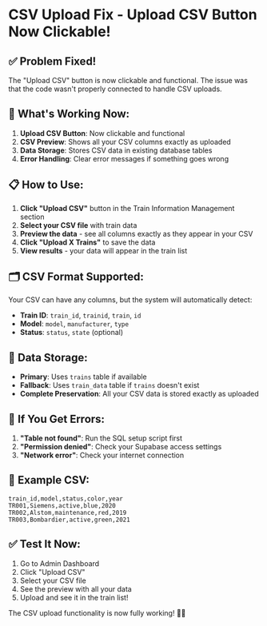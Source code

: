 # CSV Upload Fix - Upload CSV Button Now Clickable!

## ✅ Problem Fixed!

The "Upload CSV" button is now clickable and functional. The issue was that the code wasn't properly connected to handle CSV uploads.

## 🚀 What's Working Now:

1. **Upload CSV Button**: Now clickable and functional
2. **CSV Preview**: Shows all your CSV columns exactly as uploaded
3. **Data Storage**: Stores CSV data in existing database tables
4. **Error Handling**: Clear error messages if something goes wrong

## 📋 How to Use:

1. **Click "Upload CSV"** button in the Train Information Management section
2. **Select your CSV file** with train data
3. **Preview the data** - see all columns exactly as they appear in your CSV
4. **Click "Upload X Trains"** to save the data
5. **View results** - your data will appear in the train list

## 🗂️ CSV Format Supported:

Your CSV can have any columns, but the system will automatically detect:
- **Train ID**: `train_id`, `trainid`, `train`, `id`
- **Model**: `model`, `manufacturer`, `type`
- **Status**: `status`, `state` (optional)

## 💾 Data Storage:

- **Primary**: Uses `trains` table if available
- **Fallback**: Uses `train_data` table if `trains` doesn't exist
- **Complete Preservation**: All your CSV data is stored exactly as uploaded

## 🔧 If You Get Errors:

1. **"Table not found"**: Run the SQL setup script first
2. **"Permission denied"**: Check your Supabase access settings
3. **"Network error"**: Check your internet connection

## 📝 Example CSV:

```csv
train_id,model,status,color,year
TR001,Siemens,active,blue,2020
TR002,Alstom,maintenance,red,2019
TR003,Bombardier,active,green,2021
```

## ✅ Test It Now:

1. Go to Admin Dashboard
2. Click "Upload CSV" 
3. Select your CSV file
4. See the preview with all your data
5. Upload and see it in the train list!

The CSV upload functionality is now fully working! 🚆✨


